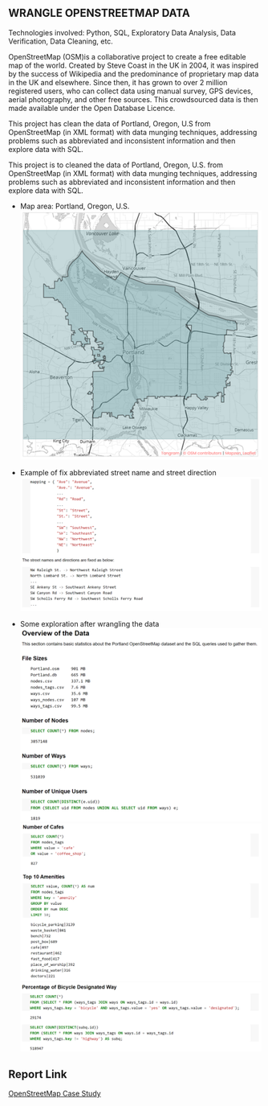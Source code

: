## WRANGLE OPENSTREETMAP DATA ##
Technologies involved: Python, SQL, Exploratory Data Analysis, Data Verification,
Data Cleaning, etc.

OpenStreetMap (OSM)is a collaborative project to create a free editable map of the world. Created by Steve Coast in the UK in 2004, it was inspired by the success of Wikipedia and the predominance of proprietary map data in the UK and elsewhere. Since then, it has grown to over 2 million registered users, who can collect data using manual survey, GPS devices, aerial photography, and other free sources. This crowdsourced data is then made available under the Open Database Licence. 

This project has clean the data of Portland, Oregon, U.S from OpenStreetMap (in XML format) with data munging techniques, addressing problems such as abbreviated and inconsistent information and then explore data with SQL.

This project is to cleaned the data of Portland, Oregon, U.S. from OpenStreetMap (in XML format) with data munging techniques, addressing problems such as abbreviated and inconsistent information and then explore data with SQL.

+ Map area: Portland, Oregon, U.S.
![image](https://github.com/lynnxlmiao/Data-Analysis/blob/master/Projects/OpenStreetMap%20Data%20Case%20Study/Shortcuts/map%20area.png)

+ Example of fix abbreviated street name and street direction 
![image](https://github.com/lynnxlmiao/Data-Analysis/blob/master/Projects/OpenStreetMap%20Data%20Case%20Study/Shortcuts/Fix%20abbreviated%20street%20name%20and%20street%20direction.png)

+ Some exploration after wrangling the data
![image](https://github.com/lynnxlmiao/Data-Analysis/blob/master/Projects/OpenStreetMap%20Data%20Case%20Study/Shortcuts/explore%20after%20cleanning.png)
![image](https://github.com/lynnxlmiao/Data-Analysis/blob/master/Projects/OpenStreetMap%20Data%20Case%20Study/Shortcuts/explore0.png)
![image](https://github.com/lynnxlmiao/Data-Analysis/blob/master/Projects/OpenStreetMap%20Data%20Case%20Study/Shortcuts/explore1.png)

## Report Link ##
[OpenStreetMap Case Study](https://github.com/lynnxlmiao/Data-Analysis/blob/master/Projects/OpenStreetMap%20Data%20Case%20Study/OpenStreetMap%20Case%20Study.ipynb)
